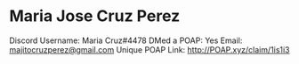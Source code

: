 # Maria Jose Cruz Perez

Discord Username: Maria Cruz#4478
DMed a POAP: Yes
Email: majitocruzperez@gmail.com
Unique POAP Link: http://POAP.xyz/claim/1is1i3
